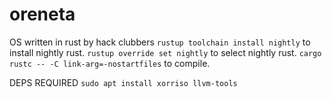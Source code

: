# oreneta
OS written in rust by hack clubbers
`rustup toolchain install nightly` to install nightly rust.
`rustup override set nightly` to select nightly rust.
`cargo rustc -- -C link-arg=-nostartfiles` to compile.

DEPS REQUIRED
`sudo apt install xorriso llvm-tools`